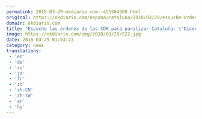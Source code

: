```yaml
---
permalink: 2018-03-29-okdiario.com--455504900.html
original: https://okdiario.com/espana/cataluna/2018/03/29/escuche-ordenes-cdr-paralizar-cataluna-dicen-ir-aeropuerto-pero-alli-nos-puede-disparar-guardia-civil-2040499
domain: okdiario.com
title: "Escuche las órdenes de los CDR para paralizar Cataluña: \"Dicen de ir al aeropuerto, pero allí nos puede disparar la Guardia Civil\""
image: https://okdiario.com/img/2018/03/29/222.jpg
date: 2018-03-29 01:53:23
category: news
translations: 
 - 'en'
 - 'de'
 - 'ru'
 - 'ja'
 - 'fr'
 - 'it'
 - 'zh-CN'
 - 'zh-TW'
 - 'ar'
 - 'hy'
---
```



